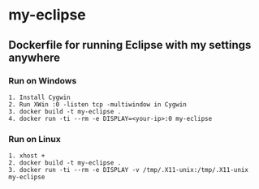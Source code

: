 # my-eclipse
## Dockerfile for running Eclipse with my settings anywhere
### Run on Windows
	1. Install Cygwin
	2. Run XWin :0 -listen tcp -multiwindow in Cygwin
	3. docker build -t my-eclipse .
	4. docker run -ti --rm -e DISPLAY=<your-ip>:0 my-eclipse
### Run on Linux
	1. xhost +
	2. docker build -t my-eclipse .
	3. docker run -ti --rm -e DISPLAY -v /tmp/.X11-unix:/tmp/.X11-unix  my-eclipse